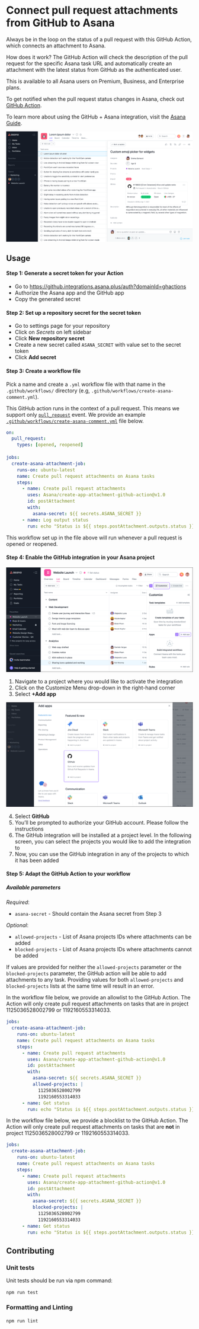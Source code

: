 # Connect pull request attachments from GitHub to Asana

Always be in the loop on the status of a pull request with this GitHub Action, which connects an attachment to Asana.

How does it work? The GitHub Action will check the description of the pull request for the specific Asana task URL and automatically create an attachment with the latest status from GitHub as the authenticated user. 

This is available to all Asana users on Premium, Business, and Enterprise plans. 

To get notified when the pull request status changes in Asana, check out [GitHub Action](https://github.com/Asana/comment-on-task-github-action).

To learn more about using the GitHub + Asana integration, visit the [Asana Guide](https://asana.com/guide/help/api/github).

<img src="assets/github-attachment.png" alt="GitHub pull request attachment">

## Usage

#### Step 1: Generate a secret token for your Action

* Go to https://github.integrations.asana.plus/auth?domainId=ghactions
* Authorize the Asana app and the GitHub app
* Copy the generated secret

#### Step 2: Set up a repository secret for the secret token

* Go to settings page for your repository
* Click on *Secrets* on left sidebar
* Click **New repository secret**
* Create a new secret called `ASANA_SECRET` with value set to the secret token
* Click **Add secret**

#### Step 3: Create a workflow file

Pick a name and create a `.yml` workflow file with that name in the `.github/workflows/` directory (e.g, `.github/workflows/create-asana-comment.yml`). 

This GitHub action runs in the context of a pull request. This means we support only [`pull_request`](https://docs.github.com/en/actions/learn-github-actions/events-that-trigger-workflows#pull_request) event. We provide an example [`.github/workflows/create-asana-comment.yml`](https://github.com/Asana/create-app-attachment-github-action/blob/main/example-workflow-file.yaml) file below.

```yaml
on:
  pull_request:
    types: [opened, reopened]

jobs:
  create-asana-attachment-job:
    runs-on: ubuntu-latest
    name: Create pull request attachments on Asana tasks
    steps:
      - name: Create pull request attachments
        uses: Asana/create-app-attachment-github-action@v1.0
        id: postAttachment
        with:
          asana-secret: ${{ secrets.ASANA_SECRET }}
      - name: Log output status
        run: echo "Status is ${{ steps.postAttachment.outputs.status }}"
```

This workflow set up in the file above will run whenever a pull request is opened or reopened.

#### Step 4: Enable the GitHub integration in your Asana project

<img src="assets/customize-button.png" alt="The 'customize' button in the project view">

1. Navigate to a project where you would like to activate the integration
2. Click on the Customize Menu drop-down in the right-hand corner
3. Select **+Add app**

<img src="assets/github-app-in-the-gallery.png" alt="The 'customize' button in the project view">

4. Select **GitHub**
5. You’ll be prompted to authorize your GitHub account. Please follow the instructions
6. The GitHub integration will be installed at a project level. In the following screen, you can select the projects you would like to add the integration to
7. Now, you can use the GitHub integration in any of the projects to which it has been added


#### Step 5: Adapt the GitHub Action to your workflow

##### Available parameters

*Required*:
* ```asana-secret``` - Should contain the Asana secret from Step 3

*Optional*:
* ```allowed-projects``` - List of Asana projects IDs where attachments can be added
* ```blocked-projects``` - List of Asana projects IDs where attachments cannot be added


If values are provided for neither the `allowed-projects` parameter or the `blocked-projects` parameter, the GitHub action will be able to add attachments to any task. Providing values for both ```allowed-projects``` and ```blocked-projects``` lists at the same time will result in an error.

In the workflow file below, we provide an allowlist to the GitHub Action. The Action will only create pull request attachments on tasks that are in project 1125036528002799 or 1192160553314033. 

```yaml
jobs:
  create-asana-attachment-job:
    runs-on: ubuntu-latest
    name: Create pull request attachments on Asana tasks
    steps:
      - name: Create pull request attachments
        uses: Asana/create-app-attachment-github-action@v1.0
        id: postAttachment
        with:
          asana-secret: ${{ secrets.ASANA_SECRET }}
          allowed-projects: |
            1125036528002799
            1192160553314033
      - name: Get status
        run: echo "Status is ${{ steps.postAttachment.outputs.status }}"
```

In the workflow file below, we provide a blocklist to the GitHub Action. The Action will only create pull request attachments on tasks that are **not** in project 1125036528002799 or 1192160553314033.

```yaml
jobs:
  create-asana-attachment-job:
    runs-on: ubuntu-latest
    name: Create pull request attachments on Asana tasks
    steps:
      - name: Create pull request attachments
        uses: Asana/create-app-attachment-github-action@v1.0
        id: postAttachment
        with:
          asana-secret: ${{ secrets.ASANA_SECRET }}
          blocked-projects: |
            1125036528002799
            1192160553314033
      - name: Get status
        run: echo "Status is ${{ steps.postAttachment.outputs.status }}"
```

## Contributing

### Unit tests

Unit tests should be run via npm command:

```npm run test```

### Formatting and Linting

```npm run lint```

